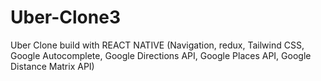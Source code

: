 # Uber-Clone3
Uber Clone build with REACT NATIVE (Navigation, redux, Tailwind CSS, Google Autocomplete, Google Directions API, Google Places API, Google Distance Matrix API)
